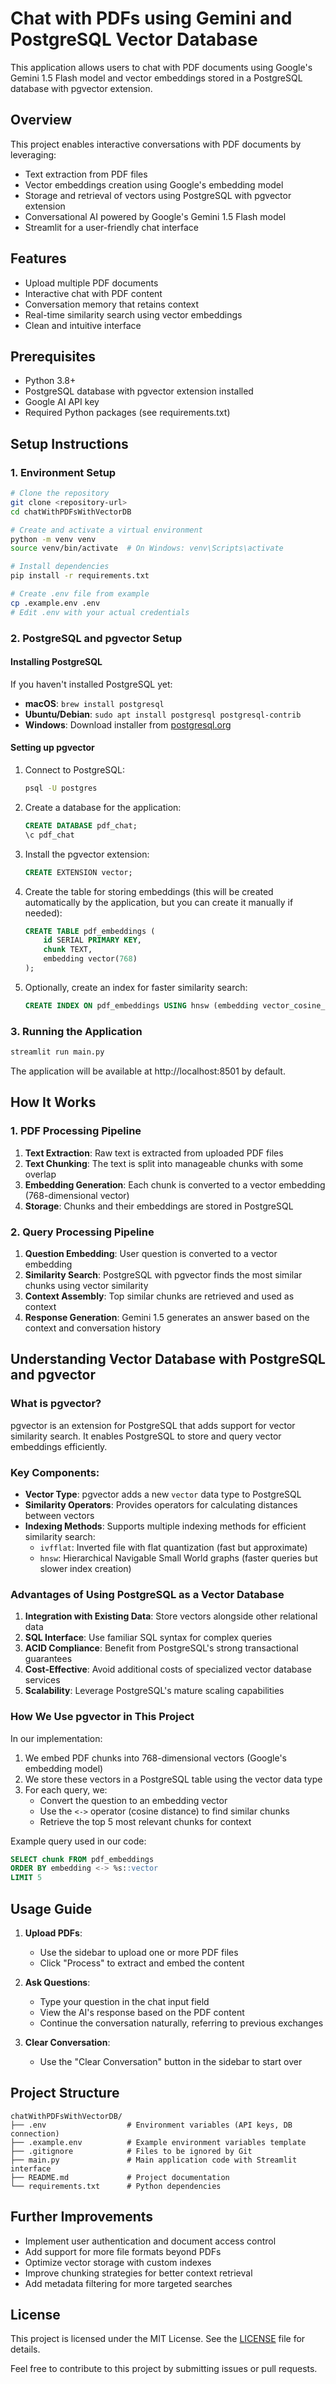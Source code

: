# Chat with PDFs using Gemini and PostgreSQL Vector Database

This application allows users to chat with PDF documents using Google's Gemini 1.5 Flash model and vector embeddings stored in a PostgreSQL database with pgvector extension.

## Overview

This project enables interactive conversations with PDF documents by leveraging:
- Text extraction from PDF files
- Vector embeddings creation using Google's embedding model
- Storage and retrieval of vectors using PostgreSQL with pgvector extension
- Conversational AI powered by Google's Gemini 1.5 Flash model
- Streamlit for a user-friendly chat interface

## Features

- Upload multiple PDF documents
- Interactive chat with PDF content
- Conversation memory that retains context
- Real-time similarity search using vector embeddings
- Clean and intuitive interface

## Prerequisites

- Python 3.8+
- PostgreSQL database with pgvector extension installed
- Google AI API key
- Required Python packages (see requirements.txt)

## Setup Instructions

### 1. Environment Setup

```bash
# Clone the repository
git clone <repository-url>
cd chatWithPDFsWithVectorDB

# Create and activate a virtual environment
python -m venv venv
source venv/bin/activate  # On Windows: venv\Scripts\activate

# Install dependencies
pip install -r requirements.txt

# Create .env file from example
cp .example.env .env
# Edit .env with your actual credentials
```

### 2. PostgreSQL and pgvector Setup

#### Installing PostgreSQL

If you haven't installed PostgreSQL yet:

- **macOS**: `brew install postgresql`
- **Ubuntu/Debian**: `sudo apt install postgresql postgresql-contrib`
- **Windows**: Download installer from [postgresql.org](https://www.postgresql.org/download/windows/)

#### Setting up pgvector

1. Connect to PostgreSQL:
   ```bash
   psql -U postgres
   ```

2. Create a database for the application:
   ```sql
   CREATE DATABASE pdf_chat;
   \c pdf_chat
   ```

3. Install the pgvector extension:
   ```sql
   CREATE EXTENSION vector;
   ```

4. Create the table for storing embeddings (this will be created automatically by the application, but you can create it manually if needed):
   ```sql
   CREATE TABLE pdf_embeddings (
       id SERIAL PRIMARY KEY,
       chunk TEXT,
       embedding vector(768)
   );
   ```

5. Optionally, create an index for faster similarity search:
   ```sql
   CREATE INDEX ON pdf_embeddings USING hnsw (embedding vector_cosine_ops);
   ```

### 3. Running the Application

```bash
streamlit run main.py
```

The application will be available at http://localhost:8501 by default.

## How It Works

### 1. PDF Processing Pipeline

1. **Text Extraction**: Raw text is extracted from uploaded PDF files
2. **Text Chunking**: The text is split into manageable chunks with some overlap
3. **Embedding Generation**: Each chunk is converted to a vector embedding (768-dimensional vector)
4. **Storage**: Chunks and their embeddings are stored in PostgreSQL

### 2. Query Processing Pipeline

1. **Question Embedding**: User question is converted to a vector embedding
2. **Similarity Search**: PostgreSQL with pgvector finds the most similar chunks using vector similarity
3. **Context Assembly**: Top similar chunks are retrieved and used as context
4. **Response Generation**: Gemini 1.5 generates an answer based on the context and conversation history

## Understanding Vector Database with PostgreSQL and pgvector

### What is pgvector?

pgvector is an extension for PostgreSQL that adds support for vector similarity search. It enables PostgreSQL to store and query vector embeddings efficiently.

### Key Components:

- **Vector Type**: pgvector adds a new `vector` data type to PostgreSQL
- **Similarity Operators**: Provides operators for calculating distances between vectors
- **Indexing Methods**: Supports multiple indexing methods for efficient similarity search:
  - `ivfflat`: Inverted file with flat quantization (fast but approximate)
  - `hnsw`: Hierarchical Navigable Small World graphs (faster queries but slower index creation)

### Advantages of Using PostgreSQL as a Vector Database

1. **Integration with Existing Data**: Store vectors alongside other relational data
2. **SQL Interface**: Use familiar SQL syntax for complex queries
3. **ACID Compliance**: Benefit from PostgreSQL's strong transactional guarantees
4. **Cost-Effective**: Avoid additional costs of specialized vector database services
5. **Scalability**: Leverage PostgreSQL's mature scaling capabilities

### How We Use pgvector in This Project

In our implementation:

1. We embed PDF chunks into 768-dimensional vectors (Google's embedding model)
2. We store these vectors in a PostgreSQL table using the vector data type
3. For each query, we:
   - Convert the question to an embedding vector
   - Use the `<->` operator (cosine distance) to find similar chunks
   - Retrieve the top 5 most relevant chunks for context

Example query used in our code:
```sql
SELECT chunk FROM pdf_embeddings
ORDER BY embedding <-> %s::vector
LIMIT 5
```

## Usage Guide

1. **Upload PDFs**:
   - Use the sidebar to upload one or more PDF files
   - Click "Process" to extract and embed the content

2. **Ask Questions**:
   - Type your question in the chat input field
   - View the AI's response based on the PDF content
   - Continue the conversation naturally, referring to previous exchanges

3. **Clear Conversation**:
   - Use the "Clear Conversation" button in the sidebar to start over

## Project Structure

```
chatWithPDFsWithVectorDB/
├── .env                  # Environment variables (API keys, DB connection)
├── .example.env          # Example environment variables template
├── .gitignore            # Files to be ignored by Git
├── main.py               # Main application code with Streamlit interface
├── README.md             # Project documentation
└── requirements.txt      # Python dependencies
```

## Further Improvements

- Implement user authentication and document access control
- Add support for more file formats beyond PDFs
- Optimize vector storage with custom indexes
- Improve chunking strategies for better context retrieval
- Add metadata filtering for more targeted searches

## License

This project is licensed under the MIT License. See the [LICENSE](LICENSE) file for details.

Feel free to contribute to this project by submitting issues or pull requests.
